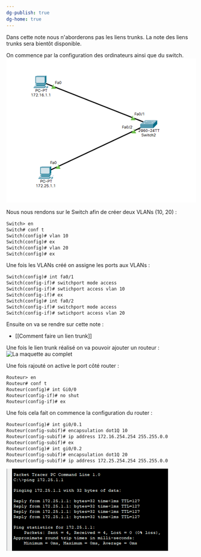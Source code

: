 ```yaml
---
dg-publish: true
dg-home: true
---
```

Dans cette note nous n'aborderons pas les liens trunks.
La note des liens trunks sera bientôt disponible.

On commence par la configuration des ordinateurs ainsi que du switch.
![2 ordinateurs + 1 Switch](Image/1.png)

Nous nous rendons sur le Switch afin de créer deux VLANs (10, 20) :
```IOS
Switch> en
Switch# conf t
Switch(config)# vlan 10
Switch(config)# ex
Switch(config)# vlan 20
Switch(config)# ex
```

Une fois les VLANs créé on assigne les ports aux VLANs : 
```IOS
Switch(config)# int fa0/1
Switch(config-if)# switchport mode access
Switch(config-if)# swtichport access vlan 10
Switch(config-if)# ex
Switch(config)# int fa0/2
Switch(config-if)# switchport mode access
Switch(config-if)# swtichport access vlan 20
```

Ensuite on va se rendre sur cette note :
- [[Comment faire un lien trunk]]

Une fois le lien trunk réalisé on va pouvoir ajouter un routeur : 
![La maquette au complet](2.PNG)

Une fois rajouté on active le port côté router :
```IOS
Routeur> en
Routeur# conf t
Routeur(config)# int Gi0/0
Routeur(config-if)# no shut
Routeur(config-if)# ex
```

Une fois cela fait on commence la configuration du router : 
```IOS
Routeur(config)# int gi0/0.1
Routeur(config-subif)# encapsulation dot1Q 10
Routeur(config-subif)# ip address 172.16.254.254 255.255.0.0
Routeur(config-subif)# ex
Routeur(config)# int gi0/0.2
Routeur(config-subif)# encapsulation dot1Q 20
Routeur(config-subif)# ip address 172.25.254.254 255.255.0.0
```
![Ping résolu](Image/3.PNG)